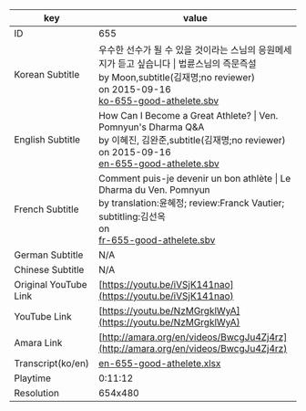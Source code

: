 |  key  |  value  |
|-------|---------|
| ID            | 655 |
| Korean Subtitle | 우수한 선수가 될 수 있을 것이라는 스님의 응원메세지가 듣고 싶습니다 \| 법륜스님의 즉문즉설<br>by Moon,subtitle(김재명;no reviewer)<br>on 2015-09-16<br>[ko-655-good-athelete.sbv](https://github.com/jungtosociety/dharma-qna/raw/master/sub/655/ko-655-good-athelete.sbv)<br>|
| English Subtitle | How Can I Become a Great Athlete? \| Ven. Pomnyun's Dharma Q&A<br>by 이혜진, 김완준,subtitle(김재명;no reviewer)<br>on 2015-09-16<br>[en-655-good-athelete.sbv](https://github.com/jungtosociety/dharma-qna/raw/master/sub/655/en-655-good-athelete.sbv)<br>|
| French Subtitle | Comment puis-je devenir un bon athlète \| Le Dharma du Ven. Pomnyun<br>by translation:윤혜정; review:Franck Vautier; subtitling:김선옥<br>on <br>[fr-655-good-athelete.sbv](https://github.com/jungtosociety/dharma-qna/raw/master/sub/655/fr-655-good-athelete.sbv)<br>|
| German Subtitle | N/A |
| Chinese Subtitle | N/A |
| Original YouTube Link  | [https://youtu.be/iVSjK141nao](https://youtu.be/iVSjK141nao) |
| YouTube Link  | [https://youtu.be/NzMGrgklWyA](https://youtu.be/NzMGrgklWyA) |
| Amara Link    | [http://amara.org/en/videos/BwcgJu4Zj4rz](http://amara.org/en/videos/BwcgJu4Zj4rz) |
| Transcript(ko/en) | [en-655-good-athelete.xlsx](https://github.com/jungtosociety/dharma-qna/raw/master/sub/655/en-655-good-athelete.xlsx) |
| Playtime | 0:11:12 |
| Resolution | 654x480|
